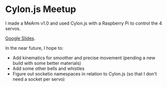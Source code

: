 # Cylon.js Meetup

I made a MeArm v1.0 and used Cylon.js with a Raspberry Pi to control the 4 servos.

[Google Slides](https://docs.google.com/presentation/d/1eV1NJfY0SrKhzPacw-P2wvpTI4HIxDmIpM6qB84RRV8/edit?usp=sharing).

In the near future, I hope to:
* Add kinematics for smoother and precise movement (pending a new build with some better materials)
* Add some other bells and whistles
* Figure out socketio namespaces in relation to Cylon.js (so that I don't need a socket per servo)
